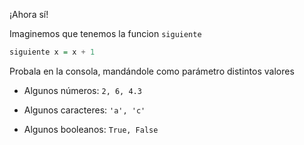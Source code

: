 ¡Ahora sí!

Imaginemos que tenemos la funcion `siguiente`

```haskell
siguiente x = x + 1
```

Probala en la consola, mandándole como parámetro distintos valores

* Algunos números: `2, 6, 4.3`

* Algunos caracteres: `'a', 'c'`

* Algunos booleanos: `True, False`
